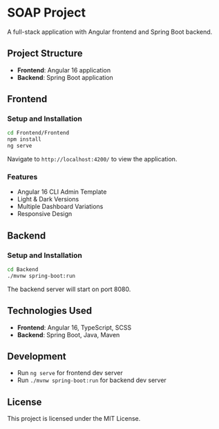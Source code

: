 # SOAP Project

A full-stack application with Angular frontend and Spring Boot backend.

## Project Structure

- **Frontend**: Angular 16 application
- **Backend**: Spring Boot application

## Frontend

### Setup and Installation

```bash
cd Frontend/Frontend
npm install
ng serve
```

Navigate to `http://localhost:4200/` to view the application.

### Features

- Angular 16 CLI Admin Template
- Light & Dark Versions
- Multiple Dashboard Variations
- Responsive Design

## Backend

### Setup and Installation

```bash
cd Backend
./mvnw spring-boot:run
```

The backend server will start on port 8080.

## Technologies Used

- **Frontend**: Angular 16, TypeScript, SCSS
- **Backend**: Spring Boot, Java, Maven

## Development

- Run `ng serve` for frontend dev server
- Run `./mvnw spring-boot:run` for backend dev server

## License

This project is licensed under the MIT License.
